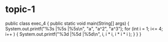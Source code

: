 # topic-1
public class exec_4 {
   public static void main(String[] args) {
       System.out.printf("%3s   |%5s   |%5s\n", "a", "a^2", "a^3");
       for (int i = 1; i<= 4; i++ ) {
         System.out.printf("%3d   |%5d    |%5d\n", i, i * i, i * i * i );
       }
    }
}
